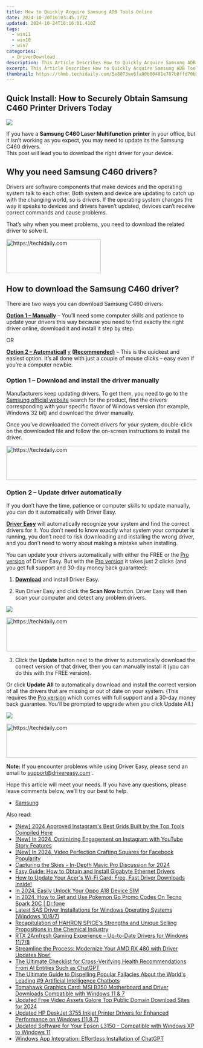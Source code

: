 ```yaml
---
title: How to Quickly Acquire Samsung ADB Tools Online
date: 2024-10-20T16:03:45.172Z
updated: 2024-10-24T16:16:01.410Z
tags:
  - win11
  - win10
  - win7
categories:
  - DriverDownload
description: This Article Describes How to Quickly Acquire Samsung ADB Tools Online
excerpt: This Article Describes How to Quickly Acquire Samsung ADB Tools Online
thumbnail: https://thmb.techidaily.com/5e8073ee6fa80b00481e787b8ffd70b1f1a083692a90f4785a3be5a978334fdb.jpg
---
```


## Quick Install: How to Securely Obtain Samsung C460 Printer Drivers Today

![](https://images.drivereasy.com/wp-content/uploads/2019/09/460-1024x1024.jpg)

 If you have a **Samsung C460 Laser Multifunction printer** in your office, but it isn’t working as you expect, you may need to update its the Samsung C460 drivers.  
 This post will lead you to download the right driver for your device.

## Why you need Samsung C460 drivers?

 Drivers are software components that make devices and the operating system talk to each other. Both system and device are updating to catch up with the changing world, so is drivers. If the operating system changes the way it speaks to devices and drivers haven’t updated, devices can’t receive correct commands and cause problems.

 That’s why when you meet problems, you need to download the related driver to solve it.

<!-- affiliate ads begin -->
<a href="https://bluettius.sjv.io/c/5597632/2139120/17108" target="_top" id="2139120">
  <img src="//a.impactradius-go.com/display-ad/17108-2139120" border="0" alt="https://techidaily.com" width="250" height="90"/>
</a>
<img height="0" width="0" src="https://bluettius.sjv.io/i/5597632/2139120/17108" style="position:absolute;visibility:hidden;" border="0" />
<!-- affiliate ads end -->

## How to download the Samsung C460 driver?

There are two ways you can download Samsung C460 drivers:

**[Option 1 – Manually](https://tools.techidaily.com/drivereasy/download/)**  – You’ll need some computer skills and patience to update your drivers this way because you need to find exactly the right driver online, download it and install it step by step.

OR

**[Option 2 – Automaticall](https://tools.techidaily.com/drivereasy/download/)** [y](https://tools.techidaily.com/drivereasy/download/) **[(Recommended)](https://tools.techidaily.com/drivereasy/download/)**  – This is the quickest and easiest option. It’s all done with just a couple of mouse clicks – easy even if you’re a computer newbie.

### Option 1 – Download and install the driver manually

 Manufacturers keep updating drivers. To get them, you need to go to the [Samsung official website](https://shop-links.co/link/?exclusive=1&publisher_slug=itechdaily19598&url=https%3A%2F%2Fwww.samsung.com%2Fus%2Fsupport%2F) search for the product, find the drivers corresponding with your specific flavor of Windows version (for example, Windows 32 bit) and download the driver manually.

 Once you’ve downloaded the correct drivers for your system, double-click on the downloaded file and follow the on-screen instructions to install the driver.

<!-- affiliate ads begin -->
<a href="https://ephamedtechinc.pxf.io/c/5597632/2126493/26400" target="_top" id="2126493">
  <img src="//a.impactradius-go.com/display-ad/26400-2126493" border="0" alt="https://techidaily.com" width="640" height="90"/>
</a>
<img height="0" width="0" src="https://ephamedtechinc.pxf.io/i/5597632/2126493/26400" style="position:absolute;visibility:hidden;" border="0" />
<!-- affiliate ads end -->

### Option 2 – Update driver automatically

 If you don’t have the time, patience or computer skills to update manually, you can do it automatically with Driver Easy.

**[Driver Easy](https://tools.techidaily.com/drivereasy/download/)**  will automatically recognize your system and find the correct drivers for it. You don’t need to know exactly what system your computer is running, you don’t need to risk downloading and installing the wrong driver, and you don’t need to worry about making a mistake when installing.

 You can update your drivers automatically with either the FREE or the [Pro version](https://tools.techidaily.com/drivereasy/download/) of Driver Easy. But with the [Pro version](https://tools.techidaily.com/drivereasy/download/) it takes just 2 clicks (and you get full support and 30-day money back guarantee):

 1) **[Download](https://tools.techidaily.com/drivereasy/download/)**  and install Driver Easy.

 2) Run Driver Easy and click the **Scan Now** button. Driver Easy will then scan your computer and detect any problem drivers.

![](https://images.drivereasy.com/wp-content/uploads/2019/09/amd1-1.jpg)

<!-- affiliate ads begin -->
<a href="https://appsumo.8odi.net/c/5597632/2082529/7443" target="_top" id="2082529">
  <img src="//a.impactradius-go.com/display-ad/7443-2082529" border="0" alt="https://techidaily.com" width="728" height="90"/>
</a>
<img height="0" width="0" src="https://appsumo.8odi.net/i/5597632/2082529/7443" style="position:absolute;visibility:hidden;" border="0" />
<!-- affiliate ads end -->

 3) Click the **Update** button next to the driver to automatically download the correct version of that driver, then you can manually install it (you can do this with the FREE version).

 Or click **Update All** to automatically download and install the correct version of all the drivers that are missing or out of date on your system. (This requires the [Pro version](https://tools.techidaily.com/drivereasy/download/) which comes with full support and a 30-day money back guarantee. You’ll be prompted to upgrade when you click Update All.)

![](https://images.drivereasy.com/wp-content/uploads/2019/09/c460.jpg)

<!-- affiliate ads begin -->
<a href="https://appsumo.8odi.net/c/5597632/2105859/7443" target="_top" id="2105859">
  <img src="//a.impactradius-go.com/display-ad/7443-2105859" border="0" alt="https://techidaily.com" width="728" height="90"/>
</a>
<img height="0" width="0" src="https://appsumo.8odi.net/i/5597632/2105859/7443" style="position:absolute;visibility:hidden;" border="0" />
<!-- affiliate ads end -->

**Note:** If you encounter problems while using Driver Easy, please send an email to [support@drivereasy.com](https://tools.techidaily.com/drivereasy/download/) .

 Hope this article will meet your needs. If you have any questions, please leave comments below, we’ll try our best to help.

* [Samsung](https://tools.techidaily.com/drivereasy/download/)

<ins class="adsbygoogle"
     style="display:block"
     data-ad-format="autorelaxed"
     data-ad-client="ca-pub-7571918770474297"
     data-ad-slot="1223367746"></ins>

<ins class="adsbygoogle"
     style="display:block"
     data-ad-client="ca-pub-7571918770474297"
     data-ad-slot="8358498916"
     data-ad-format="auto"
     data-full-width-responsive="true"></ins>

<span class="atpl-alsoreadstyle">Also read:</span>
<div><ul>
<li><a href="https://instagram-videos.techidaily.com/new-2024-approved-instagrams-best-grids-built-by-the-top-tools-compiled-here/"><u>[New] 2024 Approved Instagram's Best Grids Built by the Top Tools Compiled Here</u></a></li>
<li><a href="https://instagram-videos.techidaily.com/new-in-2024-optimizing-engagement-on-instagram-with-youtube-story-features/"><u>[New] In 2024, Optimizing Engagement on Instagram with YouTube Story Features</u></a></li>
<li><a href="https://facebook-video-content.techidaily.com/new-in-2024-video-perfection-crafting-squares-for-facebook-popularity/"><u>[New] In 2024, Video Perfection Crafting Squares for Facebook Popularity</u></a></li>
<li><a href="https://fox-info.techidaily.com/capturing-the-skies-in-depth-mavic-pro-discussion-for-2024/"><u>Capturing the Skies - In-Depth Mavic Pro Discussion for 2024</u></a></li>
<li><a href="https://driver-download.techidaily.com/easy-guide-how-to-obtain-and-install-gigabyte-ethernet-drivers/"><u>Easy Guide: How to Obtain and Install Gigabyte Ethernet Drivers</u></a></li>
<li><a href="https://driver-download.techidaily.com/how-to-update-your-acers-wi-fi-card-free-fast-driver-downloads-inside/"><u>How to Update Your Acer's Wi-Fi Card: Free, Fast Driver Downloads Inside!</u></a></li>
<li><a href="https://sim-unlock.techidaily.com/in-2024-easily-unlock-your-oppo-a18-device-sim-by-drfone-android/"><u>In 2024, Easily Unlock Your Oppo A18 Device SIM</u></a></li>
<li><a href="https://android-pokemon-go.techidaily.com/in-2024-how-to-get-and-use-pokemon-go-promo-codes-on-tecno-spark-20c-drfone-by-drfone-virtual-android/"><u>In 2024, How to Get and Use Pokemon Go Promo Codes On Tecno Spark 20C | Dr.fone</u></a></li>
<li><a href="https://driver-download.techidaily.com/latest-sas-driver-installations-for-windows-operating-systems-windows-1087/"><u>Latest SAS Driver Installations for Windows Operating Systems (Windows 10/8/7)</u></a></li>
<li><a href="https://driver-download.techidaily.com/1722959421274-recapitulation-of-hahron-spices-strengths-and-unique-selling-propositions-in-the-chemical-industry/"><u>Recapitulation of HAHRON SPICE's Strengths and Unique Selling Propositions in the Chemical Industry</u></a></li>
<li><a href="https://driver-download.techidaily.com/rtx-2amfresh-gaming-experience-up-to-date-drivers-for-windows-1178/"><u>RTX 2Amfresh Gaming Experience – Up-to-Date Drivers for Windows 11/7/8</u></a></li>
<li><a href="https://driver-download.techidaily.com/1722974203253-streamline-the-process-modernize-your-amd-rx-480-with-driver-updates-now/"><u>Streamline the Process: Modernize Your AMD RX 480 with Driver Updates Now!</u></a></li>
<li><a href="https://tech-hub.techidaily.com/the-ultimate-checklist-for-cross-verifying-health-recommendations-from-ai-entities-such-as-chatgpt/"><u>The Ultimate Checklist for Cross-Verifying Health Recommendations From AI Entities Such as ChatGPT</u></a></li>
<li><a href="https://tech-haven.techidaily.com/the-ultimate-guide-to-dispelling-popular-fallacies-about-the-worlds-leading-9-artificial-intelligence-chatbots/"><u>The Ultimate Guide to Dispelling Popular Fallacies About the World's Leading #9 Artificial Intelligence Chatbots</u></a></li>
<li><a href="https://driver-download.techidaily.com/tomahawk-graphics-card-msi-b350-motherboard-and-driver-downloads-compatible-with-windows-11-and-7/"><u>Tomahawk Graphics Card: MSI B350 Motherboard and Driver Downloads Compatible with Windows 11 & 7</u></a></li>
<li><a href="https://ai-video-apps.techidaily.com/updated-free-video-assets-galore-top-public-domain-download-sites-for-2024/"><u>Updated Free Video Assets Galore Top Public Domain Download Sites for 2024</u></a></li>
<li><a href="https://driver-download.techidaily.com/updated-hp-deskjet-3755-inkjet-printer-drivers-for-enhanced-performance-on-windows-1187/"><u>Updated HP DeskJet 3755 Inkjet Printer Drivers for Enhanced Performance on Windows (11,8,7)</u></a></li>
<li><a href="https://driver-download.techidaily.com/updated-software-for-your-epson-l3150-compatible-with-windows-xp-to-windows-11/"><u>Updated Software for Your Epson L3150 - Compatible with Windows XP to Windows 11</u></a></li>
<li><a href="https://tech-revival.techidaily.com/windows-app-integration-effortless-installation-of-chatgpt/"><u>Windows App Integration: Effortless Installation of ChatGPT</u></a></li>
</ul></div>

